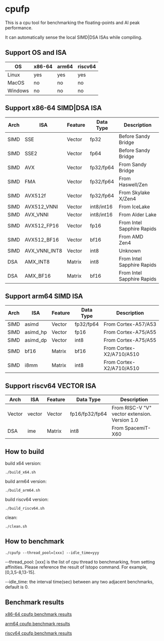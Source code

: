 # cpufp

This is a cpu tool for benchmarking the floating-points and AI peak performance.

It can automatically sense the local SIMD|DSA ISAs while compiling.

## Support OS and ISA

|OS|x86-64|arm64|riscv64|
| ------------ | ------------ | ------------ | ------------ |
|Linux|yes|yes|yes|
|MacOS|no|no|no|
|Windows|no|no|no|

## Support x86-64 SIMD|DSA ISA

|Arch|ISA|Feature|Data Type|Description|
| ------------ | ------------ | ------------ | ------------ | ------------ |
|SIMD|SSE|Vector|fp32|Before Sandy Bridge|
|SIMD|SSE2|Vector|fp64|Before Sandy Bridge|
|SIMD|AVX|Vector|fp32/fp64|From Sandy Bridge|
|SIMD|FMA|Vector|fp32/fp64|From Haswell/Zen|
|SIMD|AVX512f|Vector|fp32/fp64|From Skylake X/Zen4|
|SIMD|AVX512_VNNI|Vector|int8/int16|From IceLake|
|SIMD|AVX_VNNI|Vector|int8/int16|From Alder Lake|
|SIMD|AVX512_FP16|Vector|fp16|From Intel Sapphire Rapids|
|SIMD|AVX512_BF16|Vector|bf16|From AMD Zen4|
|SIMD|AVX_VNNI_INT8|Vector|int8|Unknown|
|DSA|AMX_INT8|Matrix|int8|From Intel Sapphire Rapids|
|DSA|AMX_BF16|Matrix|bf16|From Intel Sapphire Rapids|

## Support arm64 SIMD ISA

|Arch|ISA|Feature|Data Type|Description|
| ------------ | ------------ | ------------ | ------------ | ------------ |
|SIMD|asimd|Vector|fp32/fp64|From Cortex-A57/A53|
|SIMD|asimd_hp|Vector|fp16|From Cortex-A75/A55|
|SIMD|asimd_dp|Vector|int8|From Cortex-A75/A55|
|SIMD|bf16|Matrix|bf16|From Cortex-X2/A710/A510|
|SIMD|i8mm|Matrix|int8|From Cortex-X2/A710/A510|

## Support riscv64 VECTOR ISA

|Arch|ISA|Feature|Data Type|Description|
| ------------ | ------------ | ------------ | ------------ | ------------ |
|Vector|vector|Vector|fp16/fp32/fp64|From RISC-V "V" vector extension. Version 1.0|
|DSA|ime|Matrix|int8|From SpacemiT-X60|

## How to build

build x64 version:

`./build_x64.sh`

build arm64 version:

`./build_arm64.sh`

build riscv64 version:

`./build_riscv64.sh`

clean:

`./clean.sh`

## How to benchmark

`./cpufp --thread_pool=[xxx] --idle_time=yyy`

  --thread_pool: [xxx] is the list of cpu thread to benchmarking, from setting affinities. Please reference the result of lstopo command. For example, [0,3,5-8,13-15].

  --idle_time: the interval time(sec) between any two adjacent benchmarks, default is 0.

## Benchmark results

[x86-64 cpufp benchmark results](benchmark_result/x64.md)

[arm64 cpufp benchmark results](benchmark_result/arm64.md)

[riscv64 cpufp benchmark results](benchmark_result/riscv64.md)

